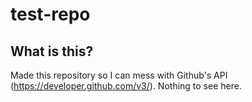 # test-repo

## What is this?
Made this repository so I can mess with Github's API (https://developer.github.com/v3/). Nothing to see here.
